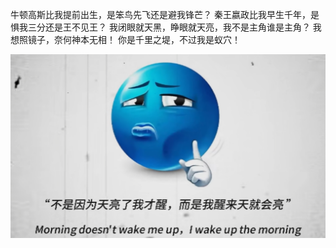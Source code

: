 牛顿高斯比我提前出生，是笨鸟先飞还是避我锋芒？
秦王嬴政比我早生千年，是惧我三分还是王不见王？
我闭眼就天黑，睁眼就天亮，我不是主角谁是主角？
我想照镜子，奈何神本无相！
你是千里之堤，不过我是蚁穴！

![](https://github.com/wzh922/blog/blob/main/backup/images/tiancai.png)
